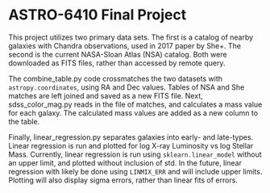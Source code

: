 # ASTRO-6410 Final Project
This project utilizes two primary data sets. The first is a catalog of nearby galaxies with Chandra observations, used in 2017 paper by She+. The second is the current NASA-Sloan Atlas (NSA) catalog. Both were downloaded as FITS files, rather than accessed by remote query.

The combine_table.py code crossmatches the two datasets with ```astropy.coordinates```, using RA and Dec values. Tables of NSA and She matches are left joined and saved as a new FITS file. Next, sdss_color_mag.py reads in the file of matches, and calculates a mass value for each galaxy. The calculated mass values are added as a new column to the table.

Finally, linear_regression.py separates galaxies into early- and late-types. Linear regression is run and plotted for log X-ray Luminosity vs log Stellar Mass. Currently, linear regression is run using ```sklearn.linear_model``` without an upper limit, and plotted without inclusion of std. In the future, linear regression with likely be done using ```LINMIX_ERR``` and will include upper limits. Plotting will also display sigma errors, rather than linear fits of errors.
